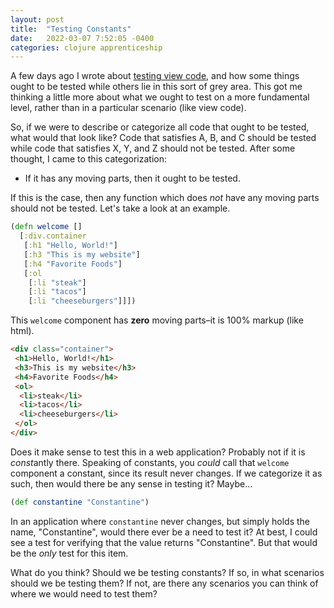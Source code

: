 ```yaml
---
layout: post
title:  "Testing Constants"
date:   2022-03-07 7:52:05 -0400
categories: clojure apprenticeship
---
```


A few days ago I wrote about [testing view code][testing-view-code], and 
how some things ought to be tested while others lie in this sort of grey area.
This got me thinking a little more about what we ought to test on a more 
fundamental level, rather than in a particular scenario (like view code).

So, if we were to describe or categorize all code that ought to be tested,
what would that look like? Code that satisfies A, B, and C should be tested
while code that satisfies X, Y, and Z should not be tested. After some
thought, I came to this categorization:
- If it has any moving parts, then it ought to be tested.

If this is the case, then any function which does *not* have any moving
parts should not be tested. Let's take a look at an example.

````clojure
(defn welcome []
  [:div.container 
   [:h1 "Hello, World!"]
   [:h3 "This is my website"]
   [:h4 "Favorite Foods"]
   [:ol 
    [:li "steak"]
    [:li "tacos"]
    [:li "cheeseburgers"]]])
````

This `welcome` component has **zero** moving parts–it is 100% markup (like html).

````html
<div class="container">
 <h1>Hello, World!</h1>
 <h3>This is my website</h3>
 <h4>Favorite Foods</h4>
 <ol>
  <li>steak</li>
  <li>tacos</li>
  <li>cheeseburgers</li>
 </ol>
</div>
````

Does it make sense to test this in a web application? Probably not if it
is *const*antly there. Speaking of constants, you _could_ call that `welcome`
component a constant, since its result never changes. If we categorize it as
such, then would there be any sense in testing it? Maybe...

````clojure
(def constantine "Constantine")
````

In an application where `constantine` never changes, but simply holds the name,
"Constantine", would there ever be a need to test it? At best, I could see a 
test for verifying that the value returns "Constantine". But that would be 
the _only_ test for this item.

What do you think? Should we be testing constants? If so, in what scenarios should 
we be testing them? If not, are there any scenarios you can think of where we would
need to test them?

[testing-view-code]: https://brandoncorrea.github.io/clojure/apprenticeship/2022/03/03/testing-view-code.html